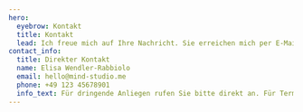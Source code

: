 ```yaml
---
hero:
  eyebrow: Kontakt
  title: Kontakt
  lead: Ich freue mich auf Ihre Nachricht. Sie erreichen mich per E-Mail, Telefon oder über das Kontaktformular unten.
contact_info:
  title: Direkter Kontakt
  name: Elisa Wendler-Rabbiolo
  email: hello@mind-studio.me
  phone: +49 123 45678901
  info_text: Für dringende Anliegen rufen Sie bitte direkt an. Für Terminanfragen können Sie auch das Kontaktformular nutzen.
---
```


